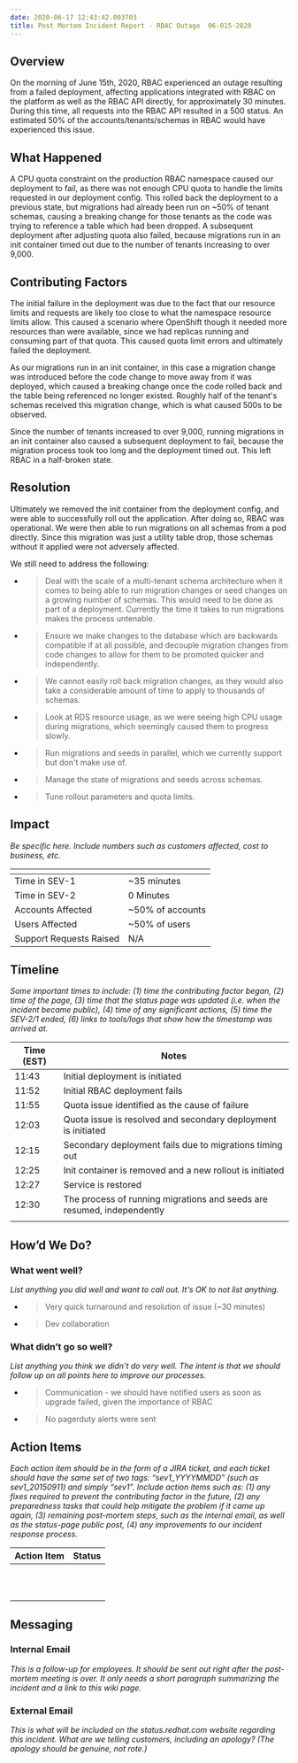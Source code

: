 ```yaml
---
date: 2020-06-17 12:43:42.003703
title: Post Mortem Incident Report - RBAC Outage  06-015-2020
---
```

## <span dir="ltr">Overview</span>

<span dir="ltr">On the morning of June 15th, 2020, RBAC experienced an
outage resulting from a failed deployment, affecting applications
integrated with RBAC on the platform as well as the RBAC API directly,
for approximately 30 minutes. During this time, all requests into the
RBAC API resulted in a 500 status. An estimated 50% of the
accounts/tenants/schemas in RBAC would have experienced this
issue.</span>

## <span dir="ltr">What Happened</span>

<span dir="ltr">A CPU quota constraint on the production RBAC namespace
caused our deployment to fail, as there was not enough CPU quota to
handle the limits requested in our deployment config. This rolled back
the deployment to a previous state, but migrations had already been run
on \~50% of tenant schemas, causing a breaking change for those tenants
as the code was trying to reference a table which had been dropped. A
subsequent deployment after adjusting quota also failed, because
migrations run in an init container timed out due to the number of
tenants increasing to over 9,000.</span>

## <span dir="ltr">Contributing Factors</span>

<span dir="ltr">The initial failure in the deployment was due to the
fact that our resource limits and requests are likely too close to what
the namespace resource limits allow. This caused a scenario where
OpenShift though it needed more resources than were available, since we
had replicas running and consuming part of that quota. This caused quota
limit errors and ultimately failed the deployment.</span>

<span dir="ltr"></span>

<span dir="ltr">As our migrations run in an init container, in this case
a migration change was introduced before the code change to move away
from it was deployed, which caused a breaking change once the code
rolled back and the table being referenced no longer existed. Roughly
half of the tenant's schemas received this migration change, which is
what caused 500s to be observed.</span>

<span dir="ltr"></span>

<span dir="ltr">Since the number of tenants increased to over 9,000,
running migrations in an init container also caused a subsequent
deployment to fail, because the migration process took too long and the
deployment timed out. This left RBAC in a half-broken state.</span>

## <span dir="ltr">Resolution</span>

<span dir="ltr">Ultimately we removed the init container from the
deployment config, and were able to successfully roll out the
application. After doing so, RBAC was operational. We were then able to
run migrations on all schemas from a pod directly. Since this migration
was just a utility table drop, those schemas without it applied were not
adversely affected.</span>

<span dir="ltr"></span>

<span dir="ltr">We still need to address the following:</span>

<span dir="ltr"></span>

  - > <span dir="ltr">Deal with the scale of a multi-tenant schema
    > architecture when it comes to being able to run migration changes
    > or seed changes on a growing number of schemas. This would need to
    > be done as part of a deployment. Currently the time it takes to
    > run migrations makes the process untenable.</span>

  - > <span dir="ltr">Ensure we make changes to the database which are
    > backwards compatible if at all possible, and decouple migration
    > changes from code changes to allow for them to be promoted quicker
    > and independently.</span>

  - > <span dir="ltr">We cannot easily roll back migration changes, as
    > they would also take a considerable amount of time to apply to
    > thousands of schemas.</span>

  - > <span dir="ltr">Look at RDS resource usage, as we were seeing high
    > CPU usage during migrations, which seemingly caused them to
    > progress slowly.</span>

  - > <span dir="ltr">Run migrations and seeds in parallel, which we
    > currently support but don't make use of.</span>

  - > <span dir="ltr">Manage the state of migrations and seeds across
    > schemas.</span>

  - > <span dir="ltr">Tune rollout parameters and quota limits.</span>

## <span dir="ltr">Impact</span>

*<span dir="ltr">Be specific here. Include numbers such as customers
affected, cost to business, etc.</span>*

<span dir="ltr"></span>

<table>
<thead>
<tr class="header">
<th><span dir="ltr"></span></th>
<th></th>
</tr>
</thead>
<tbody>
<tr class="odd">
<td><span dir="ltr">Time in SEV-1</span></td>
<td><span dir="ltr">~35 minutes</span></td>
</tr>
<tr class="even">
<td><span dir="ltr">Time in SEV-2</span></td>
<td><span dir="ltr">0 Minutes</span></td>
</tr>
<tr class="odd">
<td><span dir="ltr">Accounts Affected</span></td>
<td><span dir="ltr">~50% of accounts</span></td>
</tr>
<tr class="even">
<td><span dir="ltr">Users Affected</span></td>
<td><span dir="ltr">~50% of users</span></td>
</tr>
<tr class="odd">
<td><span dir="ltr">Support Requests Raised</span></td>
<td><span dir="ltr">N/A</span></td>
</tr>
</tbody>
</table>

<span dir="ltr"></span>

<span dir="ltr"></span>

<span dir="ltr"></span>

## <span dir="ltr">Timeline</span>

*<span dir="ltr">Some important times to include: (1) time the
contributing factor began, (2) time of the page, (3) time that the
status page was updated (i.e. when the incident became public), (4) time
of any significant actions, (5) time the SEV-2/1 ended, (6) links to
tools/logs that show how the timestamp was arrived at.</span>*

<span dir="ltr"></span>

<table>
<thead>
<tr class="header">
<th><strong><span dir="ltr">Time (EST)</span></strong></th>
<th><strong><span dir="ltr">Notes</span></strong></th>
</tr>
</thead>
<tbody>
<tr class="odd">
<td><span dir="ltr">11:43</span></td>
<td><span dir="ltr">Initial deployment is initiated</span></td>
</tr>
<tr class="even">
<td><span dir="ltr">11:52</span></td>
<td><span dir="ltr">Initial RBAC deployment fails</span></td>
</tr>
<tr class="odd">
<td><span dir="ltr">11:55</span></td>
<td><span dir="ltr">Quota issue identified as the cause of failure</span></td>
</tr>
<tr class="even">
<td><span dir="ltr">12:03</span></td>
<td><span dir="ltr">Quota issue is resolved and secondary deployment is initiated</span></td>
</tr>
<tr class="odd">
<td><span dir="ltr">12:15</span></td>
<td><span dir="ltr">Secondary deployment fails due to migrations timing out</span></td>
</tr>
<tr class="even">
<td><span dir="ltr">12:25</span></td>
<td><span dir="ltr">Init container is removed and a new rollout is initiated</span></td>
</tr>
<tr class="odd">
<td><span dir="ltr">12:27</span></td>
<td><span dir="ltr">Service is restored</span></td>
</tr>
<tr class="even">
<td><span dir="ltr">12:30</span></td>
<td><span dir="ltr">The process of running migrations and seeds are resumed, independently</span></td>
</tr>
<tr class="odd">
<td><span dir="ltr"></span></td>
<td><span dir="ltr"></span></td>
</tr>
</tbody>
</table>

<span dir="ltr"></span>

<span dir="ltr"></span>

## <span dir="ltr">How’d We Do?</span>

### <span dir="ltr">What went well?</span>

*<span dir="ltr">List anything you did well and want to call out. It's
OK to not list anything.</span>*

  - > <span dir="ltr">Very quick turnaround and resolution of issue
    > (\~30 minutes)</span>

  - > <span dir="ltr">Dev collaboration</span>

### <span dir="ltr">What didn’t go so well?</span>

*<span dir="ltr">List anything you think we didn't do very well. The
intent is that we should follow up on all points here to improve our
processes.</span>*

<span dir="ltr"></span>

  - > <span dir="ltr">Communication - we should have notified users as
    > soon as upgrade failed, given the importance of RBAC</span>

  - > <span dir="ltr">No pagerduty alerts were sent</span>

> <span dir="ltr"></span>

<span dir="ltr"></span>

## <span dir="ltr">Action Items</span>

<span dir="ltr">*Each action item should be in the form of a JIRA
ticket, and each ticket should have the same set of two tags:
“sev1\_YYYYMMDD” (such as sev1\_20150911) and simply “sev1”. Include
action items such as: (1) any fixes required to prevent the contributing
factor in the future, (2) any preparedness tasks that could help
mitigate the problem if it came up again, (3) remaining post-mortem
steps, such as the internal email, as well as the status-page public
post, (4) any improvements to our incident response process.*</span>

<span dir="ltr"></span>

<table>
<thead>
<tr class="header">
<th><strong><span dir="ltr">Action Item</span></strong></th>
<th><strong><span dir="ltr">Status</span></strong></th>
</tr>
</thead>
<tbody>
<tr class="odd">
<td><span dir="ltr"></span></td>
<td><span dir="ltr"></span></td>
</tr>
<tr class="even">
<td><span dir="ltr"></span></td>
<td><span dir="ltr"></span></td>
</tr>
<tr class="odd">
<td><span dir="ltr"></span></td>
<td><span dir="ltr"></span></td>
</tr>
<tr class="even">
<td><span dir="ltr"></span></td>
<td><span dir="ltr"></span></td>
</tr>
<tr class="odd">
<td><span dir="ltr"></span></td>
<td><span dir="ltr"></span></td>
</tr>
<tr class="even">
<td><span dir="ltr"></span></td>
<td><span dir="ltr"></span></td>
</tr>
<tr class="odd">
<td><span dir="ltr"></span></td>
<td><span dir="ltr"></span></td>
</tr>
<tr class="even">
<td><span dir="ltr"></span></td>
<td><span dir="ltr"></span></td>
</tr>
<tr class="odd">
<td><span dir="ltr"></span></td>
<td><span dir="ltr"></span></td>
</tr>
<tr class="even">
<td><span dir="ltr"></span></td>
<td><span dir="ltr"></span></td>
</tr>
<tr class="odd">
<td><span dir="ltr"></span></td>
<td><span dir="ltr"></span></td>
</tr>
</tbody>
</table>

<span dir="ltr"></span>

## <span dir="ltr">Messaging</span>

### <span dir="ltr">Internal Email</span>

*<span dir="ltr">This is a follow-up for employees. It should be sent
out right after the post-mortem meeting is over. It only needs a short
paragraph summarizing the incident and a link to this wiki page.</span>*

<span dir="ltr"></span>

<span dir="ltr"></span>

### <span dir="ltr">External Email</span>

*<span dir="ltr">This is what will be included on the status.redhat.com
website regarding this incident. What are we telling customers,
including an apology? (The apology should be genuine, not rote.)</span>*

<span dir="ltr"></span>
